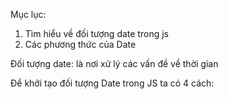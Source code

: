 Mục lục: 
1. Tìm hiểu về đối tượng date trong js
2. Các phương thức của Date

Đối tượng date: là nơi xử lý các vấn đề về thời gian

Để khởi tạo đối tượng Date trong JS ta có 4 cách:
